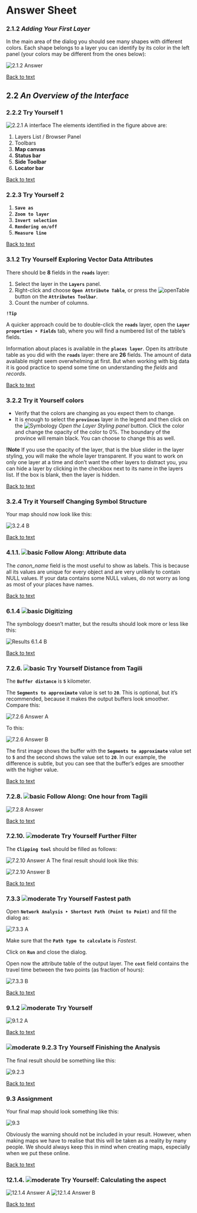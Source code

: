 # Answer Sheet
### 2.1.2 _Adding Your First Layer_
In the main area of the dialog you should see many shapes with different colors. Each shape belongs to a layer you can identify by its color in the left panel (your colors may be different from the ones below):

![2.1.2 Answer](https://github.com/Toletum-Network/AutumnSchool_2020/blob/master/Screenshots/2.1.2%20Answer.png)

[Back to text](https://github.com/Toletum-Network/AutumnSchool_2020/blob/master/Training_Manual/Module_The_Interface.md#212--try-yourself)
## 2.2 _An Overview of the Interface_
### 2.2.2 Try Yourself 1
![2.2.1 A interface](https://github.com/Toletum-Network/AutumnSchool_2020/blob/master/Screenshots/2.2.1%20A%20gui_numbered.png)
The elements identified in the figure above are:

1. Layers List / Browser Panel
2. Toolbars
3. **Map canvas**
4. **Status bar**
5. **Side Toolbar**
6. **Locator bar**

[Back to text](https://github.com/Toletum-Network/AutumnSchool_2020/blob/master/Training_Manual/2.%20Module:_The_Interface.md#222---try-yourself-1)

### 2.2.3 Try Yourself 2
1. **``Save as``**
2. **``Zoom to layer``**
3. **``Invert selection``**
4. **``Rendering on/off``**
5. **``Measure line``**

[Back to text](https://github.com/Toletum-Network/AutumnSchool_2020/blob/master/Training_Manual/Module_The_Interface.md#223---try-yourself-2)

### 3.1.2 Try Yourself Exploring Vector Data Attributes
There should be **8** fields in the **``roads``** layer:

1. Select the layer in the **``Layers``** panel.
2. Right-click and choose **``Open Attribute Table``**, or press the ![openTable](https://github.com/Toletum-Network/AutumnSchool_2020/blob/master/Icons/mActionOpenTable.png) button on the **``Attributes Toolbar``**.
3. Count the number of columns.

**``!Tip``**

A quicker approach could be to double-click the **``roads``** layer, open the **``Layer properties ‣ Fields``** tab, where you will find a numbered list of the table’s fields.

Information about places is available in the **``places layer``**. Open its attribute table as you did with the **``roads``** layer: there are **26** fields. The amount of data available might seem overwhelming at first. But when working with big data it is good practice to spend some time on understanding the _fields_ and _records_. 

[Back to text](https://github.com/Toletum-Network/AutumnSchool_2020/blob/master/Training_Manual/3.%20Module:_Creating_a_Basic_Map.md#312--try-yourself-exploring-vector-data-attributes)

### 3.2.2 Try it Yourself colors
* Verify that the colors are changing as you expect them to change.
* It is enough to select the **``provinces``** layer in the legend and then click on the ![Symbology](https://github.com/Toletum-Network/AutumnSchool_2020/blob/master/Icons/symbology.png) _Open the Layer Styling panel_ button. Click the color and change the opacity of the color to 0%. The boundary of the province will remain black. You can choose to change this as well.

**!Note**
If you use the opacity of the layer, that is the blue slider in the layer styling, you will make the whole layer transparent.
If you want to work on only one layer at a time and don’t want the other layers to distract you, you can hide a layer by clicking in the checkbox next to its name in the layers list. If the box is blank, then the layer is hidden.

[Back to text](https://github.com/Toletum-Network/AutumnSchool_2020/blob/master/Training_Manual/3.%20Module:_Creating_a_Basic_Map.md#322--try-yourself)

### 3.2.4 Try it Yourself Changing Symbol Structure
Your map should now look like this:

![3.2.4 B](https://github.com/Toletum-Network/AutumnSchool_2020/blob/686b362383f06cd4eced63ac4d02d32d8ecde757/Screenshots/3.2.4%20A%20result%20symbology.png)

[Back to text](https://github.com/Toletum-Network/AutumnSchool_2020/blob/master/Training_Manual/3.%20Module:_Creating_a_Basic_Map.md#322--try-yourself)

### 4.1.1. ![basic](https://github.com/Toletum-Network/AutumnSchool_2020/blob/master/Icons/basic.png) Follow Along: Attribute data

The _canon_name_ field is the most useful to show as labels. This is because all its values are unique for every object and are very unlikely to contain NULL values. If your data contains some NULL values, do not worry as long as most of your places have names.

[Back to text](https://github.com/Toletum-Network/AutumnSchool_2020/blob/master/Training_Manual/4.%20Module:%20Classifying%20Vector%20Data.md#411--follow-along-attribute-data)

### 6.1.4 ![basic](https://github.com/Toletum-Network/AutumnSchool_2020/blob/master/Icons/basic.png) Digitizing
The symbology doesn’t matter, but the results should look more or less like this:

![Results 6.1.4 B](https://github.com/Toletum-Network/AutumnSchool_2020/blob/master/Screenshots/6.1.4%20B.png)

[Back to text](https://github.com/Toletum-Network/AutumnSchool_2020/blob/master/Training_Manual/6.%20Module:%20Creating%20Vector%20Data.md#614--try-yourself-digitizing-lines)

### 7.2.6. ![basic](https://github.com/Toletum-Network/AutumnSchool_2020/blob/master/Icons/basic.png) Try Yourself Distance from Tagili
The **``Buffer distance``** is **``5``** kilometer.

The **``Segments to approximate``** value is set to **``20``**. This is optional, but it’s recommended, because it makes the output buffers look smoother. Compare this:

![7.2.6 Answer A](https://github.com/Toletum-Network/AutumnSchool_2020/blob/master/Screenshots/7.2.6%20Answer%20A.png)

To this:

![7.2.6 Answer B](https://github.com/Toletum-Network/AutumnSchool_2020/blob/master/Screenshots/7.2.6%20Answer%20B.png)

The first image shows the buffer with the **``Segments to approximate``** value set to **``5``** and the second shows the value set to **``20``**. In our example, the difference is subtle, but you can see that the buffer’s edges are smoother with the higher value.

[Back to text](https://github.com/Toletum-Network/AutumnSchool_2020/blob/master/Training_Manual/7.%20Module:%20Vector%20Analysis.md#727--try-yourself-distance-from-cities)

### 7.2.8. ![basic](https://github.com/Toletum-Network/AutumnSchool_2020/blob/master/Icons/basic.png) Follow Along: One hour from Tagili

![7.2.8 Answer](https://github.com/Toletum-Network/AutumnSchool_2020/blob/master/Screenshots/7.2.8%20Answer.png)

[Back to text](https://github.com/Toletum-Network/AutumnSchool_2020/blob/master/Training_Manual/7.%20Module:%20Vector%20Analysis.md#728--follow-along-one-hour-from-tagili)

### 7.2.10. ![moderate](https://github.com/Toletum-Network/AutumnSchool_2020/blob/master/Icons/moderate.png) Try Yourself Further Filter

The **``Clipping tool``** should be filled as follows:

![7.2.10 Answer A](https://github.com/Toletum-Network/AutumnSchool_2020/blob/master/Screenshots/7.2.10%20Answer%20A.png)
The final result should look like this:

![7.2.10 Answer B](https://github.com/Toletum-Network/AutumnSchool_2020/blob/master/Screenshots/7.2.10%20Answer%20B.png)

[Back to text](https://github.com/Toletum-Network/AutumnSchool_2020/blob/master/Training_Manual/7.%20Module:%20Vector%20Analysis.md#7210--try-yourself-further-filter)

### 7.3.3 ![moderate](https://github.com/Toletum-Network/AutumnSchool_2020/blob/master/Icons/moderate.png) Try Yourself Fastest path

Open **``Network Analysis ‣ Shortest Path (Point to Point)``** and fill the dialog as:

![7.3.3 A](https://github.com/Toletum-Network/AutumnSchool_2020/blob/master/Screenshots/7.3.3%20A%20fastest_path_result.png)

Make sure that the **``Path type to calculate``** is _Fastest_.

Click on **``Run``** and close the dialog.

Open now the attribute table of the output layer. The **``cost``** field contains the travel time between the two points (as fraction of hours):

![7.3.3 B](https://github.com/Toletum-Network/AutumnSchool_2020/blob/master/Screenshots/7.3.3%20B%20fastest_path_attribute.png)

[Back to text](https://github.com/Toletum-Network/AutumnSchool_2020/blob/master/Training_Manual/7.%20Module:%20Vector%20Analysis.md#733--try-yourself-fastest-path)

### 9.1.2 ![moderate](https://github.com/Toletum-Network/AutumnSchool_2020/blob/master/Icons/moderate.png) Try Yourself

![9.1.2 A](https://github.com/Toletum-Network/AutumnSchool_2020/blob/master/Screenshots/9.1.2%20A.png)

[Back to text](https://github.com/Toletum-Network/AutumnSchool_2020/blob/master/Training_Manual/9.%20Module:%20Completing%20the%20Analysis.md#912--try-yourself)

### ![moderate](https://github.com/Toletum-Network/AutumnSchool_2020/blob/master/Icons/moderate.png) 9.2.3 Try Yourself Finishing the Analysis

The final result should be something like this:

![9.2.3](https://github.com/Toletum-Network/AutumnSchool_2020/blob/master/Screenshots/9.2.3%20Answer.png)

[Back to text](https://github.com/Toletum-Network/AutumnSchool_2020/blob/master/Training_Manual/9.%20Module:%20Completing%20the%20Analysis.md#923--try-yourself-finishing-the-analysis)

### 9.3 Assignment

Your final map should look something like this: 

![9.3](https://github.com/Toletum-Network/AutumnSchool_2020/blob/master/Screenshots/9.3%20Answer.png)

Obviously the warning should not be included in your result. However, when making maps we have to realise that this will be taken as a reality by many people. We should always keep this in mind when creating maps, especially when we put these online.

[Back to text](https://github.com/Toletum-Network/AutumnSchool_2020/blob/master/Training_Manual/9.%20Module:%20Completing%20the%20Analysis.md#93-assignment)

### 12.1.4. ![moderate](https://github.com/Toletum-Network/AutumnSchool_2020/blob/master/Icons/moderate.png)  Try Yourself: Calculating the aspect

![12.1.4 Answer A](https://github.com/Toletum-Network/AutumnSchool_2020/blob/master/Screenshots/12.1.4%20Answer%20A.png)
![12.1.4 Answer B](https://github.com/Toletum-Network/AutumnSchool_2020/blob/master/Screenshots/12.1.4%20Answer%20B.png)

[Back to text](https://github.com/Toletum-Network/AutumnSchool_2020/blob/master/Training_Manual/12.%20Module:_Site_Catchment.md#1214--try-yourself-Calculating-the-aspect)
